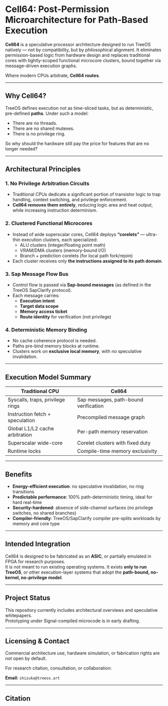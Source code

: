 # Cell64: Post-Permission Microarchitecture for Path-Based Execution

**Cell64** is a speculative processor architecture designed to run TreeOS natively — not by compatibility, but by philosophical alignment. It eliminates permission-based logic from hardware design and replaces traditional cores with tightly-scoped functional microcore clusters, bound together via message-driven execution graphs.

Where modern CPUs arbitrate, **Cell64 routes**.

---

## Why Cell64?

TreeOS defines execution not as time-sliced tasks, but as deterministic, pre-defined **paths**. Under such a model:

- There are no threads.
- There are no shared mutexes.
- There is no privilege ring.

So why should the hardware still pay the price for features that are no longer needed?

---

## Architectural Principles

### 1. No Privilege Arbitration Circuits

- Traditional CPUs dedicate a significant portion of transistor logic to trap handling, context switching, and privilege enforcement.
- **Cell64 removes them entirely**, reducing logic area and heat output, while increasing instruction determinism.

### 2. Clustered Functional Microcores

- Instead of wide superscalar cores, Cell64 deploys **“corelets”** — ultra-thin execution clusters, each specialized:
  - ALU clusters (integer/floating point math)
  - VRAM/DMA clusters (memory-bound I/O)
  - Branch + prediction corelets (for local path fork/rejoin)
- Each cluster receives only **the instructions assigned to its path domain**.

### 3. Sap Message Flow Bus

- Control flow is passed via **Sap-bound messages** (as defined in the TreeOS SapClarify protocol).
- Each message carries:
  - **Execution intent**
  - **Target data scope**
  - **Memory access ticket**
  - **Route identity** for verification (not privilege)

### 4. Deterministic Memory Binding

- No cache coherence protocol is needed.
- Paths pre-bind memory blocks at runtime.
- Clusters work on **exclusive local memory**, with no speculative invalidation.

---

## Execution Model Summary

| Traditional CPU          | Cell64                          |
|--------------------------|----------------------------------|
| Syscalls, traps, privilege rings | Sap messages, path-bound verification |
| Instruction fetch + speculation | Precompiled message graph |
| Global L1/L2 cache arbitration | Per-path memory reservation |
| Superscalar wide-core     | Corelet clusters with fixed duty |
| Runtime locks             | Compile-time memory exclusivity |

---

## Benefits

- **Energy-efficient execution**: no speculative invalidation, no ring transitions
- **Predictable performance**: 100% path-deterministic timing, ideal for hard real-time
- **Security-hardened**: absence of side-channel surfaces (no privilege switches, no shared branches)
- **Compiler-friendly**: TreeOS/SapClarify compiler pre-splits workloads by memory and core type

---

## Intended Integration

Cell64 is designed to be fabricated as an **ASIC**, or partially emulated in FPGA for research purposes.  
It is not meant to run existing operating systems. It exists **only to run TreeOS**, or other execution-layer systems that adopt the **path-bound, no-kernel, no-privilege model**.

---

## Project Status

This repository currently includes architectural overviews and speculative whitepapers.  
Prototyping under Signal-compiled microcode is in early drafting.

---

## Licensing & Contact

Commercial architecture use, hardware simulation, or fabrication rights are not open by default.

For research citation, consultation, or collaboration:

**Email:** `shizuka@treeos.art`

---

## Citation
